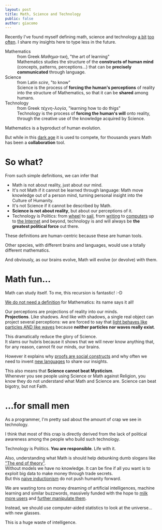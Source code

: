 ```yaml
---
layout: post
title: Math, Science and Technology
public: false
author: giacomo
---
```


Recently I've found myself defining math,
science and technology [a bit](https://twitter.com/giacomotesio/status/1047177795015782401)
[too](https://mastodon.social/web/statuses/100751141447102078)
[often](https://mastodon.social/web/statuses/100875993258441657).
I share my insights here to type less in the future.

<dl>
<dt>Mathematics</dt>
<dd>from Greek <i>Μαθημα-τικὴ</i>, "the art of learning"<br/>
Mathematics studies the structure of the <b>constructs
of human mind</b> (concepts, patterns, perceptions...) that can be
<b>precisely communicated</b> through language.
</dd>
<dt>Science</dt>
<dd>from Latin <i>scire</i>, "to know"<br/>
Science is the process of <b>forcing the human's perceptions</b> of reality
into the structure of Mathematics, so that it can be <b>shared</b> among humans.
</dd>
<dt>Technology</dt>
<dd>from Greek <i>τέχνη-λογία</i>, "learning how to do thigs"<br/>
Technology is the process of <b>forcing the human's will</b> onto reality,
through the creative use of the knowledge acquired by Science.
</dd>
</dl>

Mathematics is a byproduct of human evolution.

But while in this [dark age](https://en.wikipedia.org/wiki/Surveillance_capitalism)
it is used to compete, for thousands years Math has been a **collaboration** tool.

# So what?

From such simple definitions, we can infer that

- Math is not about reality, just about our mind.
- It's not Math if it cannot be learned through language: Math move knowledge out of a person mind, turning personal insight into the Culture of Humanity.
- It's not Science if it cannot be described by Math.
- **Science is not about reality**, but about our perceptions of it.
- Technology is Politics: from [wheel](https://en.wikipedia.org/wiki/Wheel) to [sail](https://en.wikipedia.org/wiki/Sail),
  from [writing](https://en.wikipedia.org/wiki/Writing#History) to [computers](https://en.wikipedia.org/wiki/Computer#History) up to [the Internet](https://medium.com/@giacomo_59737/the-web-is-still-a-darpa-weapon-31e3c3b032b8) and beyond,
  technology is and will always be **the greatest political force** out there.

These definitions are human-centric because these are human tools.

Other species, with different brains and languages, would use a
totally different mathematics.

And obviously, as our brains evolve, Math will evolve (or devolve) with them.

# Math fun...

Math can study itself. To me, this recursion is fantastic! :-D

[We do not need a definition](https://en.wikipedia.org/wiki/Definitions_of_mathematics) for Mathematics: its name says it all!

Our perceptions are projections of reality into our minds.  
**Projections**. Like shadows. And like with shadows, a single real object can
project several perceptions: we are forced to say that [light behaves
like particles AND like waves](https://en.wikipedia.org/wiki/Wave%E2%80%93particle_duality)
because **neither particles nor waves really exist**.

This dramatically reduce the glory of Science.  
It slams our hubris because it shows that we will never know anything that, for any reason, cannot fit our minds, our brains.

However it explains why [proofs are social constructs](https://mathbabe.org/2012/08/06/what-is-a-proof/) and
why often we need to invent [new languages](https://en.wikipedia.org/wiki/Alexander_Grothendieck) to share our insights.

This also means that **Science cannot beat Mysticism**.  
Whenever you see people using Science or Math against Religion, you know they do not understand what Math and Science are.
Science can beat bigotry, but not Faith.

# ...for small men

As a programmer, I'm pretty sad about the amount of crap we see in technology.

I think that most of this crap is directly derived from the lack of
political awareness among the people who build such technology.

Technology is Politics. **You are responsible**. Life with it.

Also, understanding what Math is should help debunking dumb slogans
like ["The end of theory"](https://www.wired.com/2008/06/pb-theory/).  
Without models we have no knowledge.
It can be fine if all you want is to exploit big data to make money through trade secrets.  
But this [naive inductionism](https://arxiv.org/pdf/1705.11186.pdf) do not push humanity forward.

We are wasting tons on money dreaming of artificial intelligences, machine learning and similar buzzwords,
massively funded with the hope to [milk more users](https://www.telegraph.co.uk/technology/2018/10/09/amazon-patents-new-alexa-feature-knows-offers-medicine/) and [further manipulate them](https://fas.org/irp/doddir/army/fm3-05-30.pdf).

Instead, we should use computer-aided statistics to look at the universe... with new glasses.

This is a huge waste of intelligence.
